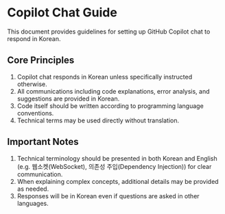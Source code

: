# Copilot Chat Guide

This document provides guidelines for setting up GitHub Copilot chat to respond
in Korean.

## Core Principles

1. Copilot chat responds in Korean unless specifically instructed otherwise.
2. All communications including code explanations, error analysis, and
   suggestions are provided in Korean.
3. Code itself should be written according to programming language conventions.
4. Technical terms may be used directly without translation.

## Important Notes

1. Technical terminology should be presented in both Korean and English
   (e.g. 웹소켓(WebSocket), 의존성 주입(Dependency Injection)) for clear
   communication.
2. When explaining complex concepts, additional details may be provided as
   needed.
3. Responses will be in Korean even if questions are asked in other languages.